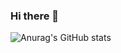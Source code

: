 ### Hi there 👋

![Anurag's GitHub stats](https://github-readme-stats.vercel.app/api?username=JJoGEon&count_private=true&show_icons=true)

<!--
**JJoGeon/JJoGeon** is a ✨ _special_ ✨ repository because its `README.md` (this file) appears on your GitHub profile.

Here are some ideas to get you started:

- 🔭 I’m currently working on ...
- 🌱 I’m currently learning ...
- 👯 I’m looking to collaborate on ...
- 🤔 I’m looking for help with ...
- 💬 Ask me about ...
- 📫 How to reach me: ...
- 😄 Pronouns: ...
- ⚡ Fun fact: ...
-->
